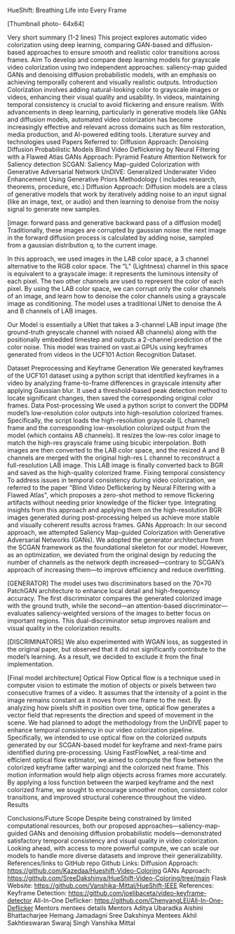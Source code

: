 HueShift: Breathing Life into Every Frame

[Thumbnail photo- 64x64]

Very short summary (1-2 lines)
This project explores automatic video colorization using deep learning, comparing GAN-based and diffusion-based approaches to ensure smooth and realistic color transitions across frames.
Aim
To develop and compare deep learning models for grayscale video colorization using two independent approaches: saliency-map guided GANs and denoising diffusion probabilistic models, with an emphasis on achieving temporally coherent and visually realistic outputs.
Introduction
Colorization involves adding natural-looking color to grayscale images or videos, enhancing their visual quality and usability. In videos, maintaining temporal consistency is crucial to avoid flickering and ensure realism. With advancements in deep learning, particularly in generative models like GANs and diffusion models, automated video colorization has become increasingly effective and relevant across domains such as film restoration, media production, and AI-powered editing tools.
Literature survey and technologies used
Papers Referred to:
Diffusion Approach:
Denoising Diffusion Probabilistic Models 
Blind Video Deflickering by Neural Filtering with a Flawed Atlas 
GANs Approach:
Pyramid Feature Attention Network for Saliency detection 
SCGAN: Saliency Map-guided Colorization with Generative Adversarial Network 
UnDIVE: Generalized Underwater Video Enhancement Using Generative Priors
Methodology ( includes research, theorems, procedure, etc.)
Diffusion Approach:
Diffusion models are a class of generative models that work by iteratively adding noise to an input signal (like an image, text, or audio) and then learning to denoise from the noisy signal to generate new samples. 

[image: forward pass and generative backward pass of a diffusion model]
Traditionally, these images are corrupted by gaussian noise: the next image in the forward diffusion process is calculated by adding noise, sampled from a gaussian distribution q, to the current image. 

In this approach, we used images in the LAB color space, a 3 channel alternative to the RGB color space. The “L” (Lightness) channel in this space is equivalent to a grayscale image: it represents the luminous intensity of each pixel. The two other channels are used to represent the color of each pixel. 
By using the LAB color space, we can corrupt only the color channels of an image, and learn how to denoise the color channels using a grayscale image as conditioning. The model uses a traditional UNet to denoise the A and B channels of LAB images. 



Our Model is essentially a UNet that takes a 3-channel LAB input image (the ground-truth greyscale channel with noised AB channels) along with the positionally embedded timestep and outputs a 2-channel prediction of the color noise. This model was trained on vast.ai GPUs using keyframes generated from videos in the UCF101 Action Recognition Dataset.



Dataset Preprocessing and Keyframe Generation
We generated keyframes of the UCF101 dataset using a python script that identified keyframes in a video by analyzing frame-to-frame differences in grayscale intensity after applying Gaussian blur. It used a threshold-based peak detection method to locate significant changes, then saved the corresponding original color frames.
Data Post-processing
We used a python script to convert the DDPM model’s low-resolution color outputs into high-resolution colorized frames. Specifically, the script loads the high-resolution grayscale (L channel) frame and the corresponding low-resolution colorized output from the model (which contains AB channels). It resizes the low-res color image to match the high-res grayscale frame using bicubic interpolation. Both images are then converted to the LAB color space, and the resized A and B channels are merged with the original high-res L channel to reconstruct a full-resolution LAB image. This LAB image is finally converted back to BGR and saved as the high-quality colorized frame. 
Fixing temporal consistency
To address issues in temporal consistency during video colorization, we referred to the paper "Blind Video Deflickering by Neural Filtering with a Flawed Atlas", which proposes a zero-shot method to remove flickering artifacts without needing prior knowledge of the flicker type. Integrating insights from this approach and applying them on the high-resolution BGR images generated during post-processing helped us achieve more stable and visually coherent results across frames.
GANs Approach:
In our second approach, we attempted Saliency Map-guided Colorization with Generative Adversarial Networks (GANs).
We adopted the generator architecture from the SCGAN framework as the foundational skeleton for our model. However, as an optimization, we deviated from the original design by reducing the number of channels as the network depth increased—contrary to SCGAN’s approach of increasing them—to improve efficiency and reduce overfitting.


[GENERATOR]
The model uses two discriminators based on the 70×70 PatchGAN architecture to enhance local detail and high-frequency accuracy. The first discriminator compares the generated colorized image with the ground truth, while the second—an attention-based discriminator—evaluates saliency-weighted versions of the images to better focus on important regions. This dual-discriminator setup improves realism and visual quality in the colorization results.

[DISCRIMINATORS]
We also experimented with WGAN loss, as suggested in the original paper, but observed that it did not significantly contribute to the model’s learning. As a result, we decided to exclude it from the final implementation.

[Final model architecture]
Optical Flow
Optical flow is a technique used in computer vision to estimate the motion of objects or pixels between two consecutive frames of a video. It assumes that the intensity of a point in the image remains constant as it moves from one frame to the next. By analyzing how pixels shift in position over time, optical flow generates a vector field that represents the direction and speed of movement in the scene.
We had planned to adopt the methodology from the UnDIVE paper to enhance temporal consistency in our video colorization pipeline. Specifically, we intended to use optical flow on the colorized outputs generated by our SCGAN-based model for keyframe and next-frame pairs identified during pre-processing. Using FastFlowNet, a real-time and efficient optical flow estimator, we aimed to compute the flow between the colorized keyframe (after warping) and the colorized next frame. This motion information would help align objects across frames more accurately. By applying a loss function between the warped keyframe and the next colorized frame, we sought to encourage smoother motion, consistent color transitions, and improved structural coherence throughout the video.
Results

Conclusions/Future Scope
Despite being constrained by limited computational resources, both our proposed approaches—saliency-map-guided GANs and denoising diffusion probabilistic models—demonstrated satisfactory temporal consistency and visual quality in video colorization. 
Looking ahead, with access to more powerful compute, we can scale our models to handle more diverse datasets and improve their generalizability. 
References/links to GitHub repo
Github Links:
Diffusion Approach: https://github.com/Kazedaa/Hueshift-Video-Coloring
GANs Approach: https://github.com/SreeDakshinya/HueShift-Video-Coloring/tree/main 
Flask Website: https://github.com/Vanshika-Mittal/HueShift-IEEE 
References:
Keyframe Detection: https://github.com/joelibaceta/video-keyframe-detector 
All-In-One Deflicker: https://github.com/ChenyangLEI/All-In-One-Deflicker
Mentors mentees details
Mentors
Aditya Ubaradka
Aishini Bhattacharjee
Hemang Jamadagni
Sree Dakshinya
Mentees
Akhil Sakhtieswaran
Swaraj Singh
Vanshika Mittal
